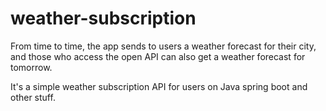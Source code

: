 # weather-subscription
From time to time, the app sends to users a weather forecast for their city, and those who access the open API can also get a weather forecast for tomorrow.

It's a simple weather subscription API for users on Java spring boot and other stuff.